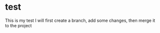 # test
This is my test
I will first create a branch, add some changes, then merge it to the project

